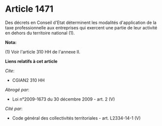 # Article 1471

Des décrets en Conseil d'Etat déterminent les modalités d'application de la taxe professionnelle aux entreprises qui exercent
une partie de leur activité en dehors du territoire national (1).

**Nota:**

(1) Voir l'article 310 HH de l'annexe II.

**Liens relatifs à cet article**

_Cite_:

  - CGIAN2 310 HH

_Abrogé par_:

  - Loi n°2009-1673 du 30 décembre 2009 - art. 2 (V)

_Cité par_:

  - Code général des collectivités territoriales - art. L2334-14-1 (V)
